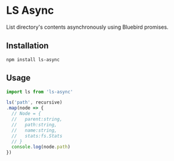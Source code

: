 # LS Async

List directory's contents asynchronously using Bluebird promises.

## Installation

```shell
npm install ls-async
```

## Usage

```Javascript
import ls from 'ls-async'

ls('path', recursive)
.map(node => {
  // Node = {
  //   parent:string,
  //   path:string,
  //   name:string,
  //   stats:fs.Stats
  // }
  console.log(node.path)
})
```
